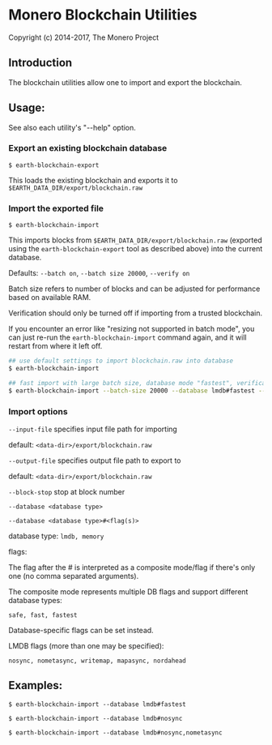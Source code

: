 # Monero Blockchain Utilities

Copyright (c) 2014-2017, The Monero Project

## Introduction

The blockchain utilities allow one to import and export the blockchain.

## Usage:

See also each utility's "--help" option.

### Export an existing blockchain database

`$ earth-blockchain-export`

This loads the existing blockchain and exports it to `$EARTH_DATA_DIR/export/blockchain.raw`

### Import the exported file

`$ earth-blockchain-import`

This imports blocks from `$EARTH_DATA_DIR/export/blockchain.raw` (exported using the
`earth-blockchain-export` tool as described above) into the current database.

Defaults: `--batch on`, `--batch size 20000`, `--verify on`

Batch size refers to number of blocks and can be adjusted for performance based on available RAM.

Verification should only be turned off if importing from a trusted blockchain.

If you encounter an error like "resizing not supported in batch mode", you can just re-run
the `earth-blockchain-import` command again, and it will restart from where it left off.

```bash
## use default settings to import blockchain.raw into database
$ earth-blockchain-import

## fast import with large batch size, database mode "fastest", verification off
$ earth-blockchain-import --batch-size 20000 --database lmdb#fastest --verify off

```

### Import options

`--input-file`
specifies input file path for importing

default: `<data-dir>/export/blockchain.raw`

`--output-file`
specifies output file path to export to

default: `<data-dir>/export/blockchain.raw`

`--block-stop`
stop at block number

`--database <database type>`

`--database <database type>#<flag(s)>`

database type: `lmdb, memory`

flags:

The flag after the # is interpreted as a composite mode/flag if there's only
one (no comma separated arguments).

The composite mode represents multiple DB flags and support different database types:

`safe, fast, fastest`

Database-specific flags can be set instead.

LMDB flags (more than one may be specified):

`nosync, nometasync, writemap, mapasync, nordahead`

## Examples:

```
$ earth-blockchain-import --database lmdb#fastest

$ earth-blockchain-import --database lmdb#nosync

$ earth-blockchain-import --database lmdb#nosync,nometasync
```
